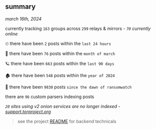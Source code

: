 
## summary
_march 16th, 2024_

currently tracking `163` groups across `299` relays & mirrors - _`70` currently online_

⏲ there have been `2` posts within the `last 24 hours`

🦈 there have been `76` posts within the `month of march`

🪐 there have been `663` posts within the `last 90 days`

🏚 there have been `548` posts within the `year of 2024`

🦕 there have been `9830` posts `since the dawn of ransomwatch`

there are `96` custom parsers indexing posts

_`20` sites using v2 onion services are no longer indexed - [support.torproject.org](https://support.torproject.org/onionservices/v2-deprecation/)_

> see the project [README](https://github.com/joshhighet/ransomwatch#ransomwatch--) for backend technicals

